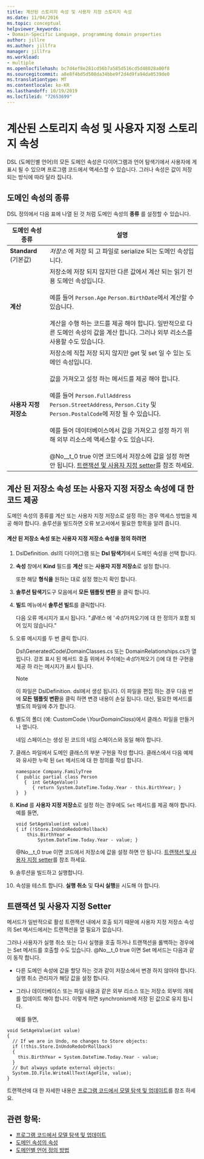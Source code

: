```yaml
---
title: 계산된 스토리지 속성 및 사용자 지정 스토리지 속성
ms.date: 11/04/2016
ms.topic: conceptual
helpviewer_keywords:
- Domain-Specific Language, programming domain properties
author: jillre
ms.author: jillfra
manager: jillfra
ms.workload:
- multiple
ms.openlocfilehash: bc7d4ef8e281cd56b7a585d516cd5d48028a00f8
ms.sourcegitcommit: a8e8f4bd5d508da34bbe9f2d4d9fa94da0539de0
ms.translationtype: MT
ms.contentlocale: ko-KR
ms.lasthandoff: 10/19/2019
ms.locfileid: "72653699"
---
```

# <a name="calculated-and-custom-storage-properties"></a>계산된 스토리지 속성 및 사용자 지정 스토리지 속성
DSL (도메인별 언어)의 모든 도메인 속성은 다이어그램과 언어 탐색기에서 사용자에 게 표시 될 수 있으며 프로그램 코드에서 액세스할 수 있습니다. 그러나 속성은 값이 저장 되는 방식에 따라 달라 집니다.

## <a name="kinds-of-domain-properties"></a>도메인 속성의 종류
 DSL 정의에서 다음 표에 나열 된 것 처럼 도메인 속성의 **종류** 를 설정할 수 있습니다.

|도메인 속성 종류|설명|
|-|-|
|**Standard** (기본값)|*저장소* 에 저장 되 고 파일로 serialize 되는 도메인 속성입니다.|
|**계산**|저장소에 저장 되지 않지만 다른 값에서 계산 되는 읽기 전용 도메인 속성입니다.<br /><br /> 예를 들어 `Person.Age` `Person.BirthDate`에서 계산할 수 있습니다.<br /><br /> 계산을 수행 하는 코드를 제공 해야 합니다. 일반적으로 다른 도메인 속성의 값을 계산 합니다. 그러나 외부 리소스를 사용할 수도 있습니다.|
|**사용자 지정 저장소**|저장소에 직접 저장 되지 않지만 get 및 set 일 수 있는 도메인 속성입니다.<br /><br /> 값을 가져오고 설정 하는 메서드를 제공 해야 합니다.<br /><br /> 예를 들어 `Person.FullAddress` `Person.StreetAddress`, `Person.City` 및 `Person.PostalCode`에 저장 될 수 있습니다.<br /><br /> 예를 들어 데이터베이스에서 값을 가져오고 설정 하기 위해 외부 리소스에 액세스할 수도 있습니다.<br /><br /> @No__t_0 true 이면 코드에서 저장소에 값을 설정 하면 안 됩니다. [트랜잭션 및 사용자 지정 setter](#setters)를 참조 하세요.|

## <a name="providing-the-code-for-a-calculated-or-custom-storage-property"></a>계산 된 저장소 속성 또는 사용자 지정 저장소 속성에 대 한 코드 제공
 도메인 속성의 종류를 계산 또는 사용자 지정 저장소로 설정 하는 경우 액세스 방법을 제공 해야 합니다. 솔루션을 빌드하면 오류 보고서에서 필요한 항목을 알려 줍니다.

#### <a name="to-define-a-calculated-or-custom-storage-property"></a>계산 된 저장소 속성 또는 사용자 지정 저장소 속성을 정의 하려면

1. DslDefinition. dsl의 다이어그램 또는 **Dsl 탐색기**에서 도메인 속성을 선택 합니다.

2. **속성** 창에서 **Kind** 필드를 **계산** 또는 **사용자 지정 저장소**로 설정 합니다.

     또한 해당 **형식을** 원하는 대로 설정 했는지 확인 합니다.

3. **솔루션 탐색기**도구 모음에서 **모든 템플릿 변환** 을 클릭 합니다.

4. **빌드** 메뉴에서 **솔루션 빌드**를 클릭합니다.

     다음 오류 메시지가 표시 됩니다. "*클래스* 에 '*속성*가져오기에 대 한 정의가 포함 되어 있지 않습니다."

5. 오류 메시지를 두 번 클릭 합니다.

     Dsl\GeneratedCode\DomainClasses.cs 또는 DomainRelationships.cs가 열립니다. 강조 표시 된 메서드 호출 위에서 주석에는*속성*가져오기 ()에 대 한 구현을 제공 하 라는 메시지가 표시 됩니다.

    > [!NOTE]
    > 이 파일은 DslDefinition. dsl에서 생성 됩니다. 이 파일을 편집 하는 경우 다음 번에 **모든 템플릿 변환**을 클릭 하면 변경 내용이 손실 됩니다. 대신, 필요한 메서드를 별도의 파일에 추가 합니다.

6. 별도의 폴더 (예: CustomCode \\*YourDomainClass*)에서 클래스 파일을 만들거나 엽니다.

     네임 스페이스는 생성 된 코드의 네임 스페이스와 동일 해야 합니다.

7. 클래스 파일에서 도메인 클래스의 부분 구현을 작성 합니다. 클래스에서 다음 예제와 유사한 누락 된 `Get` 메서드에 대 한 정의를 작성 합니다.

    ```
    namespace Company.FamilyTree
    {  public partial class Person
       {  int GetAgeValue()
          { return System.DateTime.Today.Year - this.BirthYear; }
    }  }
    ```

8. **Kind** 를 **사용자 지정 저장소**로 설정 하는 경우에도 `Set` 메서드를 제공 해야 합니다. 예를 들면,

    ```
    void SetAgeValue(int value)
    { if (!Store.InUndoRedoOrRollback)
        this.BirthYear =
            System.DateTime.Today.Year - value; }
    ```

     @No__t_0 true 이면 코드에서 저장소에 값을 설정 하면 안 됩니다. [트랜잭션 및 사용자 지정 setter](#setters)를 참조 하세요.

9. 솔루션을 빌드하고 실행합니다.

10. 속성을 테스트 합니다. **실행 취소** 및 **다시 실행**을 시도해 야 합니다.

## <a name="setters"></a>트랜잭션 및 사용자 지정 Setter
 메서드가 일반적으로 활성 트랜잭션 내에서 호출 되기 때문에 사용자 지정 저장소 속성의 Set 메서드에서는 트랜잭션을 열 필요가 없습니다.

 그러나 사용자가 실행 취소 또는 다시 실행을 호출 하거나 트랜잭션을 롤백하는 경우에는 Set 메서드를 호출할 수도 있습니다. @No__t_0 true 이면 Set 메서드는 다음과 같이 동작 합니다.

- 다른 도메인 속성에 값을 할당 하는 것과 같이 저장소에서 변경 하지 않아야 합니다. 실행 취소 관리자가 해당 값을 설정 합니다.

- 그러나 데이터베이스 또는 파일 내용과 같은 외부 리소스 또는 저장소 외부의 개체를 업데이트 해야 합니다. 이렇게 하면 synchronism에 저장 된 값으로 유지 됩니다.

  예를 들면,

```
void SetAgeValue(int value)
{
  // If we are in Undo, no changes to Store objects:
  if (!this.Store.InUndoRedoOrRollback)
  {
    this.BirthYear = System.DateTime.Today.Year - value;
  }
  // But always update external objects:
  System.IO.File.WriteAllText(AgeFile, value);
}
```

 트랜잭션에 대 한 자세한 내용은 [프로그램 코드에서 모델 탐색 및 업데이트](../modeling/navigating-and-updating-a-model-in-program-code.md)를 참조 하세요.

## <a name="see-also"></a>관련 항목:

- [프로그램 코드에서 모델 탐색 및 업데이트](../modeling/navigating-and-updating-a-model-in-program-code.md)
- [도메인 속성의 속성](../modeling/properties-of-domain-properties.md)
- [도메인별 언어 정의 방법](../modeling/how-to-define-a-domain-specific-language.md)